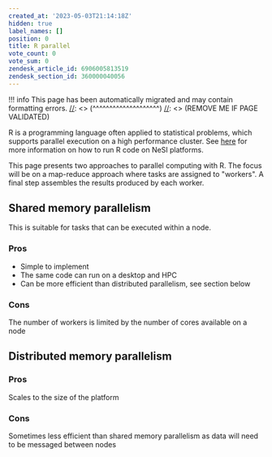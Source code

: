 ```yaml
---
created_at: '2023-05-03T21:14:18Z'
hidden: true
label_names: []
position: 0
title: R parallel
vote_count: 0
vote_sum: 0
zendesk_article_id: 6906005813519
zendesk_section_id: 360000040056
---
```



[//]: <> (REMOVE ME IF PAGE VALIDATED)
[//]: <> (vvvvvvvvvvvvvvvvvvvv)
!!! info
    This page has been automatically migrated and may contain formatting errors.
[//]: <> (^^^^^^^^^^^^^^^^^^^^)
[//]: <> (REMOVE ME IF PAGE VALIDATED)
<p>R is a programming language often applied to statistical problems, which supports parallel execution on a high performance cluster. See <a href="https://support.nesi.org.nz/hc/en-gb/articles/209338087-R" target="_self">here</a> for more information on how to run R code on NeSI platforms. </p>
<p>This page presents two approaches to parallel computing with R. The focus will be on a map-reduce approach where tasks are assigned to "workers". A final step assembles the results produced by each worker.</p>
<h2>Shared memory parallelism</h2>
<p>This is suitable for tasks that can be executed within a node. </p>
<h3>Pros</h3>
<ul>
<li>Simple to implement</li>
<li>The same code can run on a desktop and HPC</li>
<li>Can be more efficient than distributed parallelism, see section below</li>
</ul>
<h3>Cons</h3>
<p>The number of workers is limited by the number of cores available on a node</p>
<h2>Distributed memory parallelism</h2>
<h3>Pros</h3>
<p>Scales to the size of the platform</p>
<h3>Cons</h3>
<p>Sometimes less efficient than shared memory parallelism as data will need to be messaged between nodes</p>
<p> </p>
